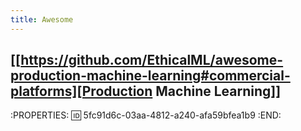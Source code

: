 ```yaml
---
title: Awesome
---
```


## [[https://github.com/EthicalML/awesome-production-machine-learning#commercial-platforms][Production Machine Learning]]
:PROPERTIES:
:id: 5fc91d6c-03aa-4812-a240-afa59bfea1b9
:END:
##